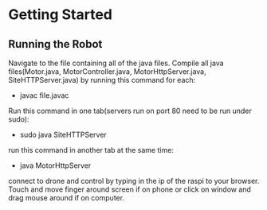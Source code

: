 # Getting Started
## Running the Robot
Navigate to the file containing all of the java files.
Compile all java files(Motor.java, MotorController.java, MotorHttpServer.java, SiteHTTPServer.java) by running this command for each:

- javac file.javac

Run this command in one tab(servers run on port 80 need to be run under sudo):

- sudo java SiteHTTPServer

run this command in another tab at the same time:

- java MotorHttpServer

connect to drone and control by typing in the ip of the raspi to your browser. Touch and move finger around screen if on phone or click on window and drag mouse around if on computer.
